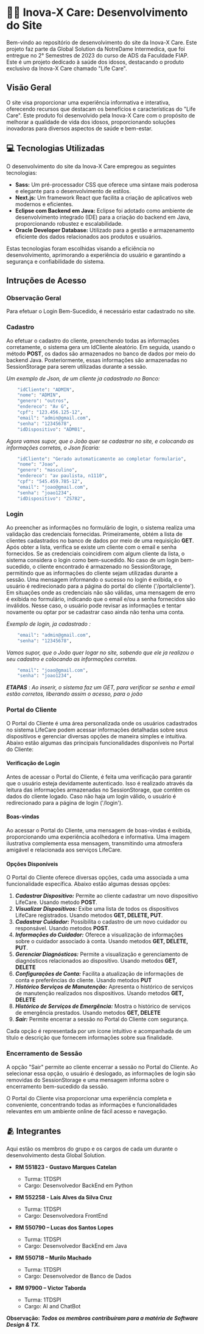 # 👴🏻  Inova-X Care: Desenvolvimento do Site

Bem-vindo ao repositório de desenvolvimento do site da Inova-X Care. Este projeto faz parte da Global Solution da NotreDame Intermedica, que foi entregue no 2° Semestres de 2023 do curso de ADS da Faculdade FIAP. Este é um projeto dedicado à saúde dos idosos, destacando o produto exclusivo da Inova-X Care chamado "Life Care".

## Visão Geral

O site visa proporcionar uma experiência informativa e interativa, oferecendo recursos que destacam os benefícios e características do "Life Care". Este produto foi desenvolvido pela Inova-X Care com o propósito de melhorar a qualidade de vida dos idosos, proporcionando soluções inovadoras para diversos aspectos de saúde e bem-estar.

## 💻 Tecnologias Utilizadas

O desenvolvimento do site da Inova-X Care empregou as seguintes tecnologias:

* **Sass:** Um pré-processador CSS que oferece uma sintaxe mais poderosa e elegante para o desenvolvimento de estilos.
* **Next.js:** Um framework React que facilita a criação de aplicativos web modernos e eficientes.
* **Eclipse com Backend em Java:** Eclipse foi adotado como ambiente de desenvolvimento integrado (IDE) para a criação do backend em Java, proporcionando robustez e escalabilidade.
* **Oracle Developer Database:** Utilizado para a gestão e armazenamento eficiente dos dados relacionados aos produtos e usuários.

Estas tecnologias foram escolhidas visando a eficiência no desenvolvimento, aprimorando a experiência do usuário e garantindo a segurança e confiabilidade do sistema.

## Intruções de Acesso
### Observação Geral
Para efetuar o Login Bem-Sucedido, é necessário estar cadastrado no site.

### Cadastro
Ao efetuar o cadastro do cliente, preenchendo todas as informações corretamente, o sistema gera um IdCliente aleatório. Em seguida, usando o método **POST**, os dados são armazenados no banco de dados por meio do backend Java. Posteriormente, essas informações são armazenadas no SessionStorage para serem utilizadas durante a sessão.

*Um exemplo de Json, de um cliente ja cadastrado no Banco:*

``` bash
    "idCliente": "ADMIN",
    "nome": "ADMIN",
    "genero": "outros",
    "endereco": "Av G",
    "cpf": "123.456.125-12",
    "email": "admin@gmail.com",
    "senha": "12345678",
    "idDispositivo": "ADM01",
```
*Agora vamos supor, que o João quer se cadastrar no site, e colocando as informações corretas, o Json ficaria:*

``` bash
    "idCliente": "Gerado automaticamente ao completar formulario",
    "nome": "Joao",
    "genero": "masculino",
    "endereco": "av paulista, n1110",
    "cpf": "545.459.785-12",
    "email": "joao@gmail.com",
    "senha": "joao1234",
    "idDispositivo": "ZS782",
```

### Login
Ao preencher as informações no formulário de login, o sistema realiza uma validação das credenciais fornecidas. Primeiramente, obtém a lista de clientes cadastrados no banco de dados por meio de uma requisição **GET**. Após obter a lista, verifica se existe um cliente com o email e senha fornecidos. Se as credenciais coincidirem com algum cliente da lista, o sistema considera o login como bem-sucedido.
No caso de um login bem-sucedido, o cliente encontrado é armazenado no SessionStorage, permitindo que as informações do cliente sejam utilizadas durante a sessão. Uma mensagem informando o sucesso no login é exibida, e o usuário é redirecionado para a página do portal do cliente ('/portalcliente').
Em situações onde as credenciais não são válidas, uma mensagem de erro é exibida no formulário, indicando que o email e/ou a senha fornecidos são inválidos. Nesse caso, o usuário pode revisar as informações e tentar novamente ou optar por se cadastrar caso ainda não tenha uma conta.

*Exemplo de login, ja cadastrado :*
``` bash
    "email": "admin@gmail.com",
    "senha": "12345678",
```

*Vamos supor, que o João quer logar no site, sabendo que ele ja realizou o seu cadastro e colocando as informações corretas.*

``` bash
    "email": "joao@gmail.com",
    "senha": "joao1234",
```

***ETAPAS*** : *Ao inserir, o sistema faz um GET, para verificar se senha e email estão corretos, liberando assim o acesso, para o joão*

### Portal do Cliente
O Portal do Cliente é uma área personalizada onde os usuários cadastrados no sistema LifeCare podem acessar informações detalhadas sobre seus dispositivos e gerenciar diversas opções de maneira simples e intuitiva. Abaixo estão algumas das principais funcionalidades disponíveis no Portal do Cliente:

#### Verificação de Login
Antes de acessar o Portal do Cliente, é feita uma verificação para garantir que o usuário esteja devidamente autenticado. Isso é realizado através da leitura das informações armazenadas no SessionStorage, que contêm os dados do cliente logado. Caso não haja um login válido, o usuário é redirecionado para a página de login ('/login').

#### Boas-vindas
Ao acessar o Portal do Cliente, uma mensagem de boas-vindas é exibida, proporcionando uma experiência acolhedora e informativa. Uma imagem ilustrativa complementa essa mensagem, transmitindo uma atmosfera amigável e relacionada aos serviços LifeCare.

#### Opções Disponíveis
O Portal do Cliente oferece diversas opções, cada uma associada a uma funcionalidade específica. Abaixo estão algumas dessas opções:

1. ***Cadastrar Dispositivo:*** Permite ao cliente cadastrar um novo dispositivo LifeCare. Usando metodo **POST**.
2. ***Visualizar Dispositivos:*** Exibe uma lista de todos os dispositivos LifeCare registrados. Usando metodos **GET, DELETE, PUT**.
3. ***Cadastrar Cuidador:*** Possibilita o cadastro de um novo cuidador ou responsável. Usando metodos  **POST**.
4. ***Informações do Cuidador:*** Oferece a visualização de informações sobre o cuidador associado à conta. Usando metodos **GET, DELETE, PUT**.
5. ***Gerenciar Diagnósticos:*** Permite a visualização e gerenciamento de diagnósticos relacionados ao dispositivo. Usando metodos **GET, DELETE**
6. ***Configurações de Conta:*** Facilita a atualização de informações de conta e preferências do cliente. Usando metodos **PUT**
7. ***Histórico Serviços de Manutenção:*** Apresenta o histórico de serviços de manutenção realizados nos dispositivos. Usando metodos **GET, DELETE**
8. ***Histórico de Serviços de Emergência:*** Mostra o histórico de serviços de emergência prestados. Usando metodos **GET, DELETE**
9. ***Sair:*** Permite encerrar a sessão no Portal do Cliente com segurança.

Cada opção é representada por um ícone intuitivo e acompanhada de um título e descrição que fornecem informações sobre sua finalidade.

### Encerramento de Sessão
A opção "Sair" permite ao cliente encerrar a sessão no Portal do Cliente. Ao selecionar essa opção, o usuário é deslogado, as informações de login são removidas do SessionStorage e uma mensagem informa sobre o encerramento bem-sucedido da sessão.

O Portal do Cliente visa proporcionar uma experiência completa e conveniente, concentrando todas as informações e funcionalidades relevantes em um ambiente online de fácil acesso e navegação.

## 🫂 Integrantes

Aqui estão os membros do grupo e os cargos de cada um durante o desenvolvimento desta Global Solution.

* **RM 551823 - Gustavo Marques Catelan**
  - Turma: 1TDSPI
  - Cargo: Desenvolvedor BackEnd em Python

* **RM 552258 - Laís Alves da Silva Cruz**
  - Turma: 1TDSPI
  - Cargo: Desenvolvedora FrontEnd

* **RM 550790 – Lucas dos Santos Lopes**
  - Turma: 1TDSPI
  - Cargo: Desenvolvedor BackEnd em Java

* **RM 550718 – Murilo Machado**
  - Turma: 1TDSPI
  - Cargo: Desenvolvedor de Banco de Dados

* **RM 97900 – Victor Taborda**
  - Turma: 1TDSPI
  - Cargo: AI and ChatBot

**Observação:** ***Todos os membros contribuíram para a matéria de Software Design & TX.***

